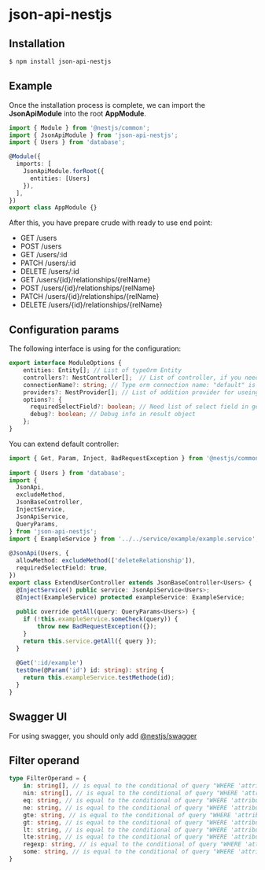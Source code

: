 
# json-api-nestjs

## Installation

```bash  
$ npm install json-api-nestjs
```  

## Example

Once the installation process is complete, we can import the **JsonApiModule** into the root **AppModule**.

```typescript
import { Module } from '@nestjs/common';
import { JsonApiModule } from 'json-api-nestjs';
import { Users } from 'database';

@Module({
  imports: [
    JsonApiModule.forRoot({  
	  entities: [Users]
	}),
  ],
})
export class AppModule {}
```
After this, you have prepare crude with ready to use end point:


- GET /users
- POST /users
- GET /users/:id
- PATCH /users/:id
- DELETE /users/:id
- GET /users/{id}/relationships/{relName}
- POST /users/{id}/relationships/{relName}
- PATCH /users/{id}/relationships/{relName}
- DELETE /users/{id}/relationships/{relName}

## Configuration params

The following interface is using for the configuration:
```typescript
export interface ModuleOptions {  
    entities: Entity[]; // List of typeOrm Entity
    controllers?: NestController[];  // List of controller, if you need extend default present
    connectionName?: string; // Type orm connection name: "default" is default name  
    providers?: NestProvider[]; // List of addition provider for useing in custom controller
    options?: {  
	  requiredSelectField?: boolean; // Need list of select field in get endpoint, try is default
	  debug?: boolean; // Debug info in result object
	};  
}
```
You can extend default controller:
```typescript
import { Get, Param, Inject, BadRequestException } from '@nestjs/common';  
  
import { Users } from 'database';  
import {  
  JsonApi,  
  excludeMethod,  
  JsonBaseController,  
  InjectService,  
  JsonApiService,  
  QueryParams,  
} from 'json-api-nestjs';  
import { ExampleService } from '../../service/example/example.service';  
  
@JsonApi(Users, {  
  allowMethod: excludeMethod(['deleteRelationship']),  
  requiredSelectField: true,  
})  
export class ExtendUserController extends JsonBaseController<Users> {  
  @InjectService() public service: JsonApiService<Users>;  
  @Inject(ExampleService) protected exampleService: ExampleService;  
  
  public override getAll(query: QueryParams<Users>) { 
	if (!this.exampleService.someCheck(query)) {
		throw new BadRequestException({});
	}
    return this.service.getAll({ query });  
  }  
  
  @Get(':id/example')  
  testOne(@Param('id') id: string): string {  
    return this.exampleService.testMethode(id);  
  }  
}
```

## Swagger UI

For using swagger, you should only add [@nestjs/swagger](https://docs.nestjs.com/openapi/introduction)

##  Filter operand

```typescript
type FilterOperand = {
	in: string[], // is equal to the conditional of query "WHERE 'attribute_name' IN ('value1', 'value2')"
	nin: string[], // is equal to the conditional of query "WHERE 'attribute_name' NOT IN ('value1', 'value1')"
	eq: string, // is equal to the conditional of query "WHERE 'attribute_name' = 'value1'
	ne: string, // is equal to the conditional of query "WHERE 'attribute_name' <> 'value1'
	gte: string, // is equal to the conditional of query "WHERE 'attribute_name' >= 'value1'
	gt: string, // is equal to the conditional of query "WHERE 'attribute_name' > 'value1'
	lt: string, // is equal to the conditional of query "WHERE 'attribute_name' < 'value1'
	lte:string, // is equal to the conditional of query "WHERE 'attribute_name' <= 'value1'
	regexp: string, // is equal to the conditional of query "WHERE 'attribute_name' ~* value1
	some: string, // is equal to the conditional of query "WHERE 'attribute_name' && [value1]
}
```
